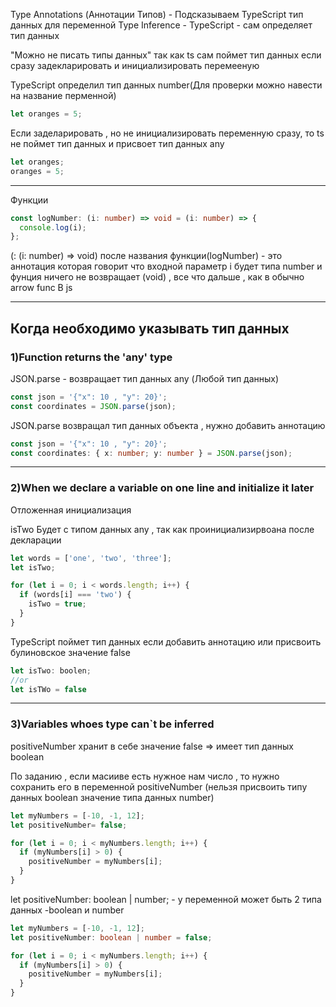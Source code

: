 Type Annotations (Аннотации Типов) - Подсказываем TypeScript тип данных для переменной
Type Inference - TypeScript - сам определяет тип данных

"Можно не писать типы данных" так как ts сам поймет тип данных если сразу задекларировать и инициализировать перемееную

TypeScript определил тип данных number(Для проверки можно навести на название перменной)

```typescript
let oranges = 5;
```

Если заделарировать , но не инициализировать переменную сразу, то ts не поймет тип данных и присвоет тип данных any

```typescript
let oranges;
oranges = 5;
```

---

Функции

```typescript
const logNumber: (i: number) => void = (i: number) => {
  console.log(i);
};
```

(: (i: number) => void) после названия функции(logNumber) - это аннотация которая говорит что входной параметр i будет типа number и фунция ничего не возвращает (void) , все что дальше , как в обычно arrow func В js

---

## Когда необходимо указывать тип данных

### 1)Function returns the 'any' type

JSON.parse - возвращает тип данных any (Любой тип данных)

```typescript
const json = '{"x": 10 , "y": 20}';
const coordinates = JSON.parse(json);
```

JSON.parse возвращал тип данных объекта , нужно добавить аннотацию

```typescript
const json = '{"x": 10 , "y": 20}';
const coordinates: { x: number; y: number } = JSON.parse(json);
```

---

### 2)When we declare a variable on one line and initialize it later

Отложенная инициализация

isTwo Будет с типом данных any , так как проинициализирвоана после декларации

```TypeScript
let words = ['one', 'two', 'three'];
let isTwo;

for (let i = 0; i < words.length; i++) {
  if (words[i] === 'two') {
    isTwo = true;
  }
}
```

TypeScript поймет тип данных если добавить аннотацию или присвоить булиновское значение false

```TypeScript
let isTwo: boolen;
//or
let isTWo = false
```

---

### 3)Variables whoes type can`t be inferred

positiveNumber хранит в себе значение false => имеет тип данных boolean

По заданию , если масииве есть нужное нам число , то нужно сохранить его в переменной positiveNumber (нельзя присвоить типу данных boolean значение типа данных number)

```TypeScript
let myNumbers = [-10, -1, 12];
let positiveNumber= false;

for (let i = 0; i < myNumbers.length; i++) {
  if (myNumbers[i] > 0) {
    positiveNumber = myNumbers[i];
  }
}
```

let positiveNumber: boolean | number; - у переменной может быть 2 типа данных -boolean и number

```typescript
let myNumbers = [-10, -1, 12];
let positiveNumber: boolean | number = false;

for (let i = 0; i < myNumbers.length; i++) {
  if (myNumbers[i] > 0) {
    positiveNumber = myNumbers[i];
  }
}
```
